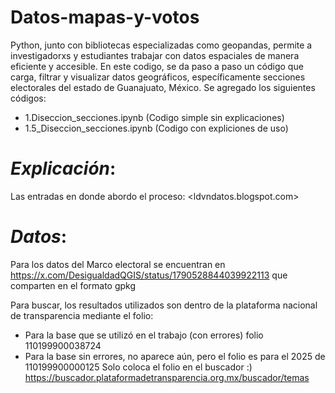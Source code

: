 # **Datos-mapas-y-votos**
Python, junto con bibliotecas especializadas como geopandas, permite a investigadorxs y estudiantes trabajar con datos espaciales de manera eficiente y accesible. En este codigo, se da paso a paso un código que carga, filtrar y visualizar datos geográficos, específicamente secciones electorales del estado de Guanajuato, México.
Se agregado los siguientes códigos:
- 1.Diseccion_secciones.ipynb (Codigo simple sin explicaciones)
- 1.5_Diseccion_secciones.ipynb (Codigo con expliciones de uso)
# *Explicación*:
Las entradas en donde abordo el proceso: <ldvndatos.blogspot.com>
# *Datos*:
Para los datos del Marco electoral se encuentran en <https://x.com/DesigualdadQGIS/status/1790528844039922113> que comparten en el formato gpkg

Para buscar, los resultados utilizados son dentro de la plataforma nacional de transparencia mediante el folio:
- Para la base que se utilizó en el trabajo (con errores) folio 110199900038724
- Para la base sin errores, no aparece aún, pero el folio es para el 2025 de 110199900000125
Solo coloca el folio en el buscador :) <https://buscador.plataformadetransparencia.org.mx/buscador/temas>
